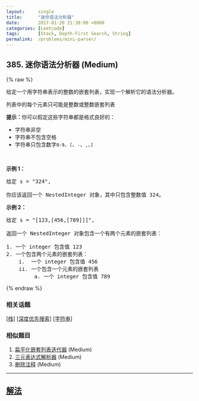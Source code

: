 ```yaml
---
layout:     single
title:      "迷你语法分析器"
date:       2017-01-20 21:30:00 +0800
categories: [Leetcode]
tags:       [Stack, Depth-First Search, String]
permalink:  /problems/mini-parser/
---
```


## 385. 迷你语法分析器 (Medium)

{% raw %}

<p>给定一个用字符串表示的整数的嵌套列表，实现一个解析它的语法分析器。</p>

<p>列表中的每个元素只可能是整数或整数嵌套列表</p>

<p><strong>提示：</strong>你可以假定这些字符串都是格式良好的：</p>

<ul>
	<li>字符串非空</li>
	<li>字符串不包含空格</li>
	<li>字符串只包含数字<code>0-9</code>、<code>[</code>、<code>-</code>、<code>,</code>、<code>]</code></li>
</ul>

<p>&nbsp;</p>

<p><strong>示例 1：</strong></p>

<pre>给定 s = &quot;324&quot;,

你应该返回一个 NestedInteger 对象，其中只包含整数值 324。
</pre>

<p><strong>示例 2：</strong></p>

<pre>给定 s = &quot;[123,[456,[789]]]&quot;,

返回一个 NestedInteger 对象包含一个有两个元素的嵌套列表：

1. 一个 integer 包含值 123
2. 一个包含两个元素的嵌套列表：
    i.  一个 integer 包含值 456
    ii. 一个包含一个元素的嵌套列表
         a. 一个 integer 包含值 789
</pre>

{% endraw %}

### 相关话题
  [[栈](https://github.com/awesee/leetcode/tree/main/tag/stack/README.md)]
  [[深度优先搜索](https://github.com/awesee/leetcode/tree/main/tag/depth-first-search/README.md)]
  [[字符串](https://github.com/awesee/leetcode/tree/main/tag/string/README.md)]

### 相似题目
  1. [扁平化嵌套列表迭代器](/problems/flatten-nested-list-iterator) (Medium)
  1. [三元表达式解析器](/problems/ternary-expression-parser) (Medium)
  1. [删除注释](/problems/remove-comments) (Medium)

---

## [解法](https://github.com/awesee/leetcode/tree/main/problems/mini-parser)
